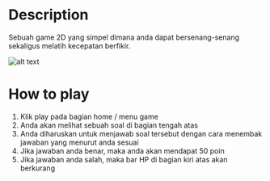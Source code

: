 # Description
Sebuah game 2D yang simpel dimana anda dapat bersenang-senang sekaligus melatih kecepatan berfikir.

![alt text](https://github.com/NalendraSH/Math-Shooters/Math%20Shooters/ScreenShot/gameplay.png)

# How to play
1. Klik play pada bagian home / menu game
2. Anda akan melihat sebuah soal di bagian tengah atas
3. Anda diharuskan untuk menjawab soal tersebut dengan cara menembak jawaban yang menurut anda sesuai
4. Jika jawaban anda benar, maka anda akan mendapat 50 poin
5. Jika jawaban anda salah, maka bar HP di bagian kiri atas akan berkurang
